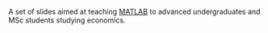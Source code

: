 A set of slides aimed at teaching [MATLAB](https://uk.mathworks.com/products/matlab.html) to advanced undergraduates and MSc students studying economics.
